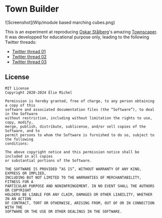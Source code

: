 Town Builder
============

![Screenshot](Wip/module based marching cubes.png)

This is an experiment at reproducing [Oskar Stålberg](https://oskarstalberg.com)'s amazing [Townscaper](https://store.steampowered.com/app/1291340/Townscaper). It was developped for educational purpose only, leading to the following Twitter threads:

 - [Twitter thread 01](https://twitter.com/exppad/status/1261950965189672961)
 - [Twitter thread 02](https://twitter.com/exppad/status/1267045322116734977)
 - [Twitter thread 03](https://twitter.com/exppad/status/1283520023798198273)

License
-------

```
MIT License
Copyright 2020-2024 Élie Michel

Permission is hereby granted, free of charge, to any person obtaining a copy of this
software and associated documentation files (the “Software”), to deal in the Software
without restriction, including without limitation the rights to use, copy, modify,
merge, publish, distribute, sublicense, and/or sell copies of the Software, and to
permit persons to whom the Software is furnished to do so, subject to the following
conditions:

The above copyright notice and this permission notice shall be included in all copies
or substantial portions of the Software.

THE SOFTWARE IS PROVIDED “AS IS”, WITHOUT WARRANTY OF ANY KIND, EXPRESS OR IMPLIED,
INCLUDING BUT NOT LIMITED TO THE WARRANTIES OF MERCHANTABILITY, FITNESS FOR A
PARTICULAR PURPOSE AND NONINFRINGEMENT. IN NO EVENT SHALL THE AUTHORS OR COPYRIGHT
HOLDERS BE LIABLE FOR ANY CLAIM, DAMAGES OR OTHER LIABILITY, WHETHER IN AN ACTION
OF CONTRACT, TORT OR OTHERWISE, ARISING FROM, OUT OF OR IN CONNECTION WITH THE
SOFTWARE OR THE USE OR OTHER DEALINGS IN THE SOFTWARE.
```
